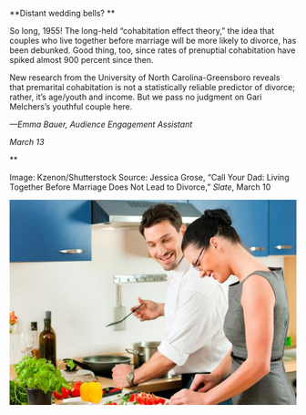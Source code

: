 **Distant wedding bells?
**

So long, 1955! The long-held “cohabitation effect theory,” the idea that couples who live together before marriage will be more likely to divorce, has been debunked. Good thing, too, since rates of prenuptial cohabitation have spiked almost 900 percent since then.

New research from the University of North Carolina-Greensboro reveals that premarital cohabitation is not a statistically reliable predictor of divorce; rather, it’s age/youth and income. But we pass no judgment on Gari Melchers’s youthful couple here.

*—Emma Bauer, Audience Engagement Assistant*

*March 13*

**

Image: Kzenon/Shutterstock
 Source: Jessica Grose, “Call Your Dad: Living Together Before Marriage Does Not Lead to Divorce,” *Slate*, March 10 

![](../images/14-03-13_14.120_Cohabitate-1.jpg)
